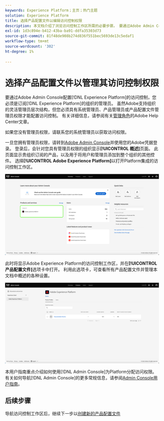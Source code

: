 ```yaml
---
keywords: Experience Platform；主页；热门主题
solution: Experience Platform
title: 选择产品配置文件以编辑访问控制权限
description: 本文档介绍了浏览访问控制工作区所需的必要步骤。 要通过Adobe Admin Console配置对Experience Platform的访问控制，您必须是具有订阅Experience Platform的组织的管理员。
exl-id: 1d3c894e-b412-43ba-ba91-ddfa35303d73
source-git-commit: 81f48de908b274d836f551bec5693de13c5edaf1
workflow-type: tm+mt
source-wordcount: '302'
ht-degree: 1%

---
```


# 选择产品配置文件以管理其访问控制权限

要通过Adobe Admin Console配置[!DNL Experience Platform]的访问控制，您必须是订阅[!DNL Experience Platform]的组织的管理员。 虽然Adobe支持组织的灵活管理员层次结构，但您必须具有系统管理员、产品管理员或产品配置文件管理员权限才能配置访问控制。 有关详细信息，请参阅有关[管理角色](https://helpx.adobe.com/enterprise/using/admin-roles.html)的Adobe Help Center文章。

如果您没有管理员权限，请联系您的系统管理员以获取访问权限。

一旦您拥有管理员权限，请转到[Adobe Admin Console](https://adminconsole.adobe.com)并使用您的Adobe凭据登录。 登录后，会针对您具有管理员权限的组织显示&#x200B;**[!UICONTROL 概述]**&#x200B;页面。 此页面显示贵组织订阅的产品，以及用于将用户和管理员添加到整个组织的其他控件。 选择&#x200B;**[!UICONTROL Adobe Experience Platform]**&#x200B;以打开Platform集成的访问控制工作区。

![select-product](../images/select-product.png)

此时将显示Adobe Experience Platform的访问控制工作区，并在&#x200B;**[!UICONTROL 产品配置文件]**&#x200B;选项卡中打开。 利用此选项卡，可查看所有产品配置文件并管理本文档中概述的各种设置。

![select-product-profile](../images/select-product-profile.png)

本用户指南重点介绍如何使用[!DNL Admin Console]为Platform分配访问权限。 有关如何导航[!DNL Admin Console]的更多常规信息，请参阅[Admin Console用户指南](https://helpx.adobe.com/enterprise/using/admin-console.html)。

## 后续步骤

导航访问控制工作区后，继续下一步以[创建新的产品配置文件](create-profile.md)
